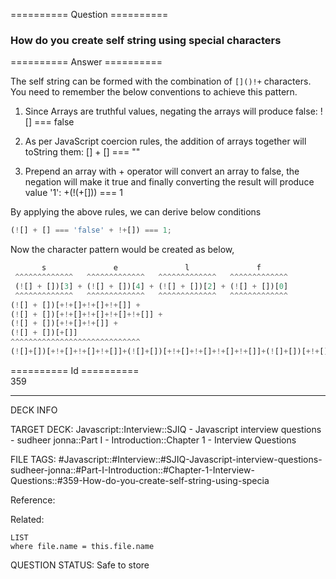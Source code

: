 ========== Question ==========  

### How do you create self string using special characters  

========== Answer ==========  

The self string can be formed with the combination of `[]()!+` characters. You
need to remember the below conventions to achieve this pattern.

1. Since Arrays are truthful values, negating the arrays will produce false: ![]
    === false

2. As per JavaScript coercion rules, the addition of arrays together will
    toString them: [] + [] === ""

3. Prepend an array with + operator will convert an array to false, the negation
    will make it true and finally converting the result will produce value '1':
    +(!(+[])) === 1

By applying the above rules, we can derive below conditions

```javascript
(![] + [] === 'false' + !+[]) === 1;
```

Now the character pattern would be created as below,

```javascript
       s               e               l               f
 ^^^^^^^^^^^^^   ^^^^^^^^^^^^^   ^^^^^^^^^^^^^   ^^^^^^^^^^^^^
 (![] + [])[3] + (![] + [])[4] + (![] + [])[2] + (![] + [])[0]
 ^^^^^^^^^^^^^   ^^^^^^^^^^^^^   ^^^^^^^^^^^^^   ^^^^^^^^^^^^^
(![] + [])[+!+[]+!+[]+!+[]] +
(![] + [])[+!+[]+!+[]+!+[]+!+[]] +
(![] + [])[+!+[]+!+[]] +
(![] + [])[+[]]
^^^^^^^^^^^^^^^^^^^^^^^^^^^^^
(![]+[])[+!+[]+!+[]+!+[]]+(![]+[])[+!+[]+!+[]+!+[]+!+[]]+(![]+[])[+!+[]+!+[]]+(![]+[])[+[]]
```

========== Id ==========  
359

---

DECK INFO

TARGET DECK: Javascript::Interview::SJIQ - Javascript interview questions - sudheer jonna::Part I - Introduction::Chapter 1 - Interview Questions

FILE TAGS: #Javascript::#Interview::#SJIQ-Javascript-interview-questions-sudheer-jonna::#Part-I-Introduction::#Chapter-1-Interview-Questions::#359-How-do-you-create-self-string-using-specia

Reference:

Related:

```dataview
LIST
where file.name = this.file.name
```

QUESTION STATUS: Safe to store
